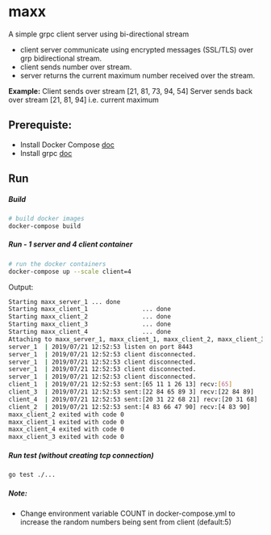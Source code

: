 # maxx
A simple grpc client server using bi-directional stream 

- client server communicate using encrypted messages (SSL/TLS) over grp bidirectional stream.
- client sends number over stream.
- server returns the current maximum number received over the stream.

**Example:**
Client sends over stream [21, 81, 73, 94, 54]
Server sends back over stream [21, 81, 94] i.e. current maximum

## Prerequiste:
- Install Docker Compose [doc](https://docs.docker.com/compose/install/)
- Install grpc [doc](https://grpc.io/docs/quickstart/go/)


## Run

##### Build
```sh
# build docker images
docker-compose build
```

##### Run - 1 server and 4 client container
```sh
# run the docker containers
docker-compose up --scale client=4
```
Output:
```sh
Starting maxx_server_1 ... done
Starting maxx_client_1               ... done
Starting maxx_client_2               ... done
Starting maxx_client_3               ... done
Starting maxx_client_4               ... done
Attaching to maxx_server_1, maxx_client_1, maxx_client_2, maxx_client_3, maxx_client_4
server_1  | 2019/07/21 12:52:53 listen on port 8443
server_1  | 2019/07/21 12:52:53 client disconnected.
server_1  | 2019/07/21 12:52:53 client disconnected.
server_1  | 2019/07/21 12:52:53 client disconnected.
server_1  | 2019/07/21 12:52:53 client disconnected.
client_1  | 2019/07/21 12:52:53 sent:[65 11 1 26 13] recv:[65]
client_3  | 2019/07/21 12:52:53 sent:[22 84 65 89 3] recv:[22 84 89]
client_4  | 2019/07/21 12:52:53 sent:[20 31 22 68 21] recv:[20 31 68]
client_2  | 2019/07/21 12:52:53 sent:[4 83 66 47 90] recv:[4 83 90]
maxx_client_2 exited with code 0
maxx_client_1 exited with code 0
maxx_client_4 exited with code 0
maxx_client_3 exited with code 0
```

##### Run test (without creating tcp connection)
```sh
go test ./...
```

##### Note: 
- Change environment variable COUNT in docker-compose.yml to increase the random numbers being sent from client (default:5)
